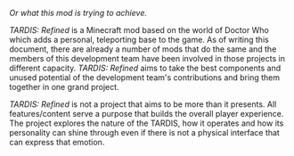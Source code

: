 _Or what this mod is trying to achieve._

*TARDIS: Refined* is a Minecraft mod based on the world of Doctor Who which adds a personal, teleporting base to the game. As of writing this document, there are already a number of mods that do the same and the members of this development team have been involved in those projects in different capacity.  *TARDIS: Refined* aims to take the best components and unused potential of the development team's contributions and bring them together in one grand project.

*TARDIS: Refined* is not a project that aims to be more than it presents. All features/content serve a purpose that builds the overall player experience. The project explores the nature of the TARDIS, how it operates and how its personality can shine through even if there is not a physical interface that can express that emotion.

